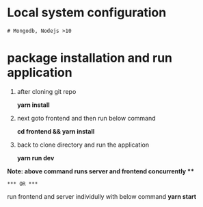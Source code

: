 # Local system configuration 

    # Mongodb, Nodejs >10  
    
# package installation and run application

1. after cloning git repo

    <b>yarn install</b>
    
2. next goto frontend and then run  below command

    <b>cd frontend && yarn install</b>
    
3. back to clone directory and run the application

    <b>yarn run dev</b>
  
  <b>Note: above command runs server and frontend concurrently  **</b>
    
    *** OR ***
    
  run frontend and server individully with below command
    <b> yarn start</b>
